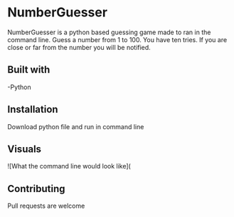 
# NumberGuesser
 NumberGuesser is a python based guessing game made to ran in the command line. Guess a number from 1 to 100. You have ten tries. If you are close or far from the number you will be notified.

## Built with
-Python

## Installation
 Download python file and run in command line

## Visuals
![What the command line would look like](
 
## Contributing
Pull requests are welcome

